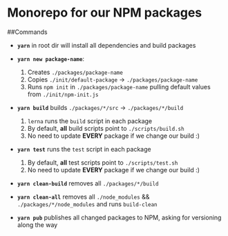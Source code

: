 # Monorepo for our NPM packages

##Commands
* **`yarn`** in root dir will install all dependencies and build packages

* **`yarn new package-name`**:
    1. Creates `./packages/package-name`
    2. Copies `./init/default-package` -> `./packages/package-name`
    3. Runs `npm init` in `./packages/package-name` pulling default values from `./init/npm-init.js`
    
* **`yarn build`** builds `./packages/*/src` -> `./packages/*/build`
    1. `lerna` runs the `build` script in each package
    2. By default, **all** build scripts point to `./scripts/build.sh`
    3. No need to update **EVERY** package if we change our build :)
    
* **`yarn test`** runs the `test` script in each package
    1. By default, **all** test scripts point to `./scripts/test.sh`
    2. No need to update **EVERY** package if we change our build :)
    
* **`yarn clean-build`** removes all `./packages/*/build`

* **`yarn clean-all`** removes all `./node_modules` && `./packages/*/node_modules` and runs `build-clean`

* **`yarn pub`** publishes all changed packages to NPM, asking for versioning along the way

